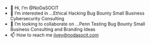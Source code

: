 - 👋 Hi, I’m @NoDaSOCIT
- 👀 I’m interested in ...Ethical Hacking Bug Bounty Small Business Cybersecurity Consulting
- 💞️ I’m looking to collaborate on ...Penn Testing Bug Bounty Small Business Consulting and Branding Ideas
- 📫 How to reach me jivey@nodasocit.com
